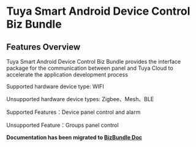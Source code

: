 # Tuya Smart Android Device Control Biz Bundle

## Features Overview

Tuya Smart Android Device Control Biz Bundle provides the interface package for the communication between panel and Tuya Cloud to accelerate the application development process

Supported hardware device type: WIFI 

Unsupported hardware device types: Zigbee、Mesh、BLE

Supported Features：Device panel control and alarm

Unsupported Feature：Groups panel control

**Documentation has been migrated to [BizBundle Doc](https://tuyainc.github.io/tuyasmart_bizbundle_android_doc/)**
